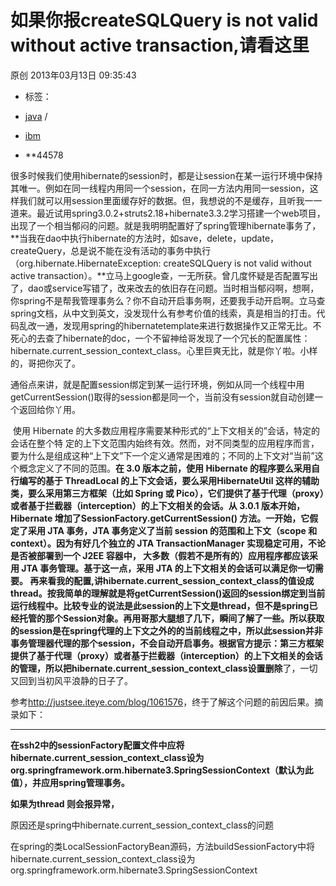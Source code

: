 # 如果你报createSQLQuery is not valid without active transaction,请看这里

原创 2013年03月13日 09:35:43

- 标签：
- [java](http://so.csdn.net/so/search/s.do?q=java&t=blog) /
- [ibm](http://so.csdn.net/so/search/s.do?q=ibm&t=blog)


- **44578

很多时候我们使用hibernate的session时，都是让session在某一运行环境中保持其唯一。例如在同一线程内用同一个session，在同一方法内用同一session，这样我们就可以用session里面缓存好的数据。但，我想说的不是缓存，且听我一一道来。
​        最近试用spring3.0.2+struts2.18+hibernate3.3.2学习搭建一个web项目，出现了一个相当郁闷的问题。就是我明明配置好了spring管理hibernate事务了，**当我在dao中执行hibernate的方法时，如save，delete，update，createQuery，总是说不能在没有活动的事务中执行（org.hibernate.HibernateException: createSQLQuery is not valid without active transaction）。**立马上google查，一无所获。曾几度怀疑是否配置写出了，dao或service写错了，改来改去的依旧存在问题。当时相当郁闷啊，想啊，你spring不是帮我管理事务么？你不自动开启事务啊，还要我手动开启啊。立马查spring文档，从中文到英文，没发现什么有参考价值的线索，真是相当的打击。代码乱改一通，发现用spring的hibernatetemplate来进行数据操作又正常无比。不死心的去查了hibernate的doc，一个不留神给哥发现了一个冗长的配置属性：hibernate.current_session_context_class。心里巨爽无比，就是你丫啦。小样的，哥把你灭了。

通俗点来讲，就是配置session绑定到某一运行环境，例如从同一个线程中用getCurrentSession()取得的session都是同一个，当前没有session就自动创建一个返回给你丫用。

​        使用 Hibernate 的大多数应用程序需要某种形式的“上下文相关的”会话，特定的会话在整个特
定的上下文范围内始终有效。然而，对不同类型的应用程序而言，要为什么是组成这种“上下文”下一个定义通常是困难的；不同的上下文对“当前”这个概念定义了不同的范围。**在 3.0 版本之前，使用 Hibernate 的程序要么采用自行编写的基于 ThreadLocal 的上下文会话，要么采用HibernateUtil 这样的辅助类，要么采用第三方框架（比如 Spring 或 Pico），它们提供了基于代理（proxy）或者基于拦截器（interception）的上下文相关的会话。从 3.0.1 版本开始，Hibernate 增加了SessionFactory.getCurrentSession() 方法。**一开始，它假定了采用 JTA 事务，JTA 事务定义了当前 session 的范围和上下文（scope 和 context）。因为有好几个独立的 JTA TransactionManager 实现稳定可用，不论是否被部署到一个 J2EE 容器中，
大多数（假若不是所有的）应用程序都应该采用 JTA 事务管理。基于这一点，采用 JTA 的上下文相关的会话可以满足你一切需要。
​        再来看我的配置,讲hibernate.current_session_context_class的值设成thread。按我简单的理解就是将getCurrentSession()返回的session绑定到当前运行线程中。比较专业的说法是此session的上下文是thread，但不是spring已经托管的那个Session对象。再用哥那大腿想了几下，瞬间了解了一些。所以获取的session是在spring代理的上下文之外的的当前线程之中，所以此session并非事务管理器代理的那个session，不会自动开启事务。根据官方提示：第三方框架提供了基于代理（proxy）或者基于拦截器（interception）的上下文相关的会话的管理，所以把**hibernate.current_session_context_class设置删除**了，一切又回到当初风平浪静的日子了。

参考<http://justsee.iteye.com/blog/1061576>，终于了解这个问题的前因后果。摘录如下：

****

**在ssh2中的sessionFactory配置文件中应将hibernate.current_session_context_class设为org.springframework.orm.hibernate3.SpringSessionContext（默认为此值），并应用spring管理事务。**

**如果为<prop key="hibernate.current_session_context_class">thread</prop> 则会报异常，**

原因还是spring中hibernate.current_session_context_class的问题

在spring的类LocalSessionFactoryBean源码，方法buildSessionFactory中将hibernate.current_session_context_class设为org.springframework.orm.hibernate3.SpringSessionContext
